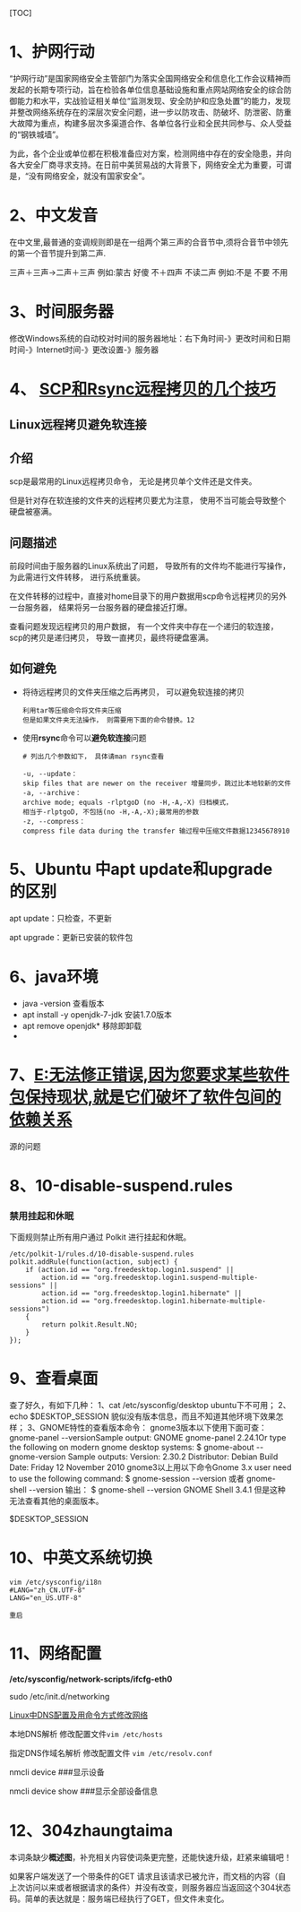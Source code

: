 [TOC]

# 1、护网行动

“护网行动”是国家网络安全主管部门为落实全国网络安全和信息化工作会议精神而发起的长期专项行动，旨在检验各单位信息基础设施和重点网站网络安全的综合防御能力和水平，实战验证相关单位“监测发现、安全防护和应急处置”的能力，发现并整改网络系统存在的深层次安全问题，进一步以防攻击、防破坏、防泄密、防重大故障为重点，构建多层次多渠道合作、各单位各行业和全民共同参与、众人受益的“钢铁城墙”。

为此，各个企业或单位都在积极准备应对方案，检测网络中存在的安全隐患，并向各大安全厂商寻求支持。在日前中美贸易战的大背景下，网络安全尤为重要，可谓是，“没有网络安全，就没有国家安全”。

# 2、中文发音

在中文里,最普通的变调规则即是在一组两个第三声的合音节中,须将合音节中领先的第一个音节提升到第二声.

 三声＋三声→二声＋三声
例如:蒙古 好傻
不＋四声 不读二声
例如:不是 不要 不用 

# 3、时间服务器

修改Windows系统的自动校对时间的服务器地址：右下角时间-》更改时间和日期时间-》Internet时间-》更改设置-》服务器

# 4、 [SCP和Rsync远程拷贝的几个技巧](https://www.cnblogs.com/kevingrace/p/8529792.html)

## Linux远程拷贝避免软连接

## 介绍

scp是最常用的Linux远程拷贝命令， 无论是拷贝单个文件还是文件夹。

但是针对存在软连接的文件夹的远程拷贝要尤为注意， 使用不当可能会导致整个硬盘被塞满。

## 问题描述

前段时间由于服务器的Linux系统出了问题， 导致所有的文件均不能进行写操作， 为此需进行文件转移， 进行系统重装。

在文件转移的过程中，直接对home目录下的用户数据用scp命令远程拷贝的另外一台服务器， 结果将另一台服务器的硬盘接近打爆。

查看问题发现远程拷贝的用户数据， 有一个文件夹中存在一个递归的软连接， scp的拷贝是递归拷贝， 导致一直拷贝，最终将硬盘塞满。

## 如何避免

- 将待远程拷贝的文件夹压缩之后再拷贝， 可以避免软连接的拷贝

  ```
  利用tar等压缩命令将文件夹压缩
  但是如果文件夹无法操作， 则需要用下面的命令替换。12
  ```

- 使用**rsync**命令可以**避免软连接**问题

  ```
  # 列出几个参数如下， 具体请man rsync查看
  
  -u, --update：
  skip files that are newer on the receiver 增量同步，跳过比本地较新的文件
  -a, --archive：
  archive mode; equals -rlptgoD (no -H,-A,-X) 归档模式，
  相当于-rlptgoD, 不包括(no -H,-A,-X);最常用的参数
  -z, --compress：
  compress file data during the transfer 输过程中压缩文件数据12345678910
  ```

# 5、Ubuntu 中apt update和upgrade 的区别

 apt update：只检查，不更新 

 apt upgrade：更新已安装的软件包 

# 6、java环境

- java -version  查看版本
- apt install -y openjdk-7-jdk    安装1.7.0版本
- apt remove openjdk*      移除即卸载
- 





# 7、[E:无法修正错误,因为您要求某些软件包保持现状,就是它们破坏了软件包间的依赖关系](https://www.cnblogs.com/mliudong/p/4217945.html)

源的问题



# 8、10-disable-suspend.rules

### 禁用挂起和休眠

下面规则禁止所有用户通过 Polkit 进行挂起和休眠。

```
/etc/polkit-1/rules.d/10-disable-suspend.rules
polkit.addRule(function(action, subject) {
    if (action.id == "org.freedesktop.login1.suspend" ||
        action.id == "org.freedesktop.login1.suspend-multiple-sessions" ||
        action.id == "org.freedesktop.login1.hibernate" ||
        action.id == "org.freedesktop.login1.hibernate-multiple-sessions")
    {
        return polkit.Result.NO;
    }
});
```



# 9、查看桌面

 查了好久，有如下几种：
1、cat /etc/sysconfig/desktop ubuntu下不可用；
2、echo $DESKTOP_SESSION 貌似没有版本信息，而且不知道其他环境下效果怎样；
3、GNOME特性的查看版本命令：
gnome3版本以下使用下面可查：
gnome-panel --versionSample output:
GNOME gnome-panel 2.24.1Or type the following on modern gnome desktop systems:
$ gnome-about --gnome-version
Sample outputs:
Version: 2.30.2
Distributor: Debian
Build Date: Friday 12 November 2010
gnome3以上用以下命令Gnome 3.x user need to use the following command:
$ gnome-session --version
或者
gnome-shell --version
输出：
$ gnome-shell --version
GNOME Shell 3.4.1
但是这种无法查看其他的桌面版本。 



 $DESKTOP_SESSION 



# 10、中英文系统切换

```
vim /etc/sysconfig/i18n
#LANG="zh_CN.UTF-8"
LANG="en_US.UTF-8"

重启
```



# 11、网络配置

 **/etc/sysconfig/network-scripts/ifcfg-eth0** 

 sudo /etc/init.d/networking  

[Linux中DNS配置及用命令方式修改网络]( https://blog.csdn.net/weixin_43314056/article/details/83347296 )

 本地DNS解析
修改配置文件`vim /etc/hosts` 



 指定DNS作域名解析
修改配置文件 `vim /etc/resolv.conf` 

 nmcli device ###显示设备 

 nmcli device show	###显示全部设备信息 

# 12、304zhaungtaima 

本词条缺少**概述图**，补充相关内容使词条更完整，还能快速升级，赶紧来编辑吧！

如果客户端发送了一个带条件的GET 请求且该请求已被允许，而文档的内容（自上次访问以来或者根据请求的条件）并没有改变，则服务器应当返回这个304状态码。简单的表达就是：服务端已经执行了GET，但文件未变化。

